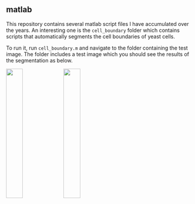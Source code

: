 ## matlab
This repository contains several matlab script files I have accumulated over the years. An interesting one is the `cell_boundary` folder which contains scripts that automatically segments the cell boundaries of yeast cells.

To run it, run `cell_boundary.m` and navigate to the folder containing the test image. The folder includes a test image which you should see the results of the segmentation as below.

<img src="{{site.github.url}}/input.png" style="float: left; width: 30%; margin-right: 1%; margin-bottom: 0.5em;">

<img src="{{site.github.url}}/output.png" style="float: left; width: 30%; margin-right: 1%; margin-bottom: 0.5em;">
<p style="clear: both;">
